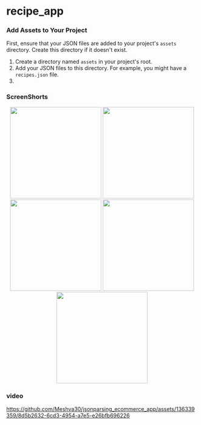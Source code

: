 # recipe_app

### Add Assets to Your Project
First, ensure that your JSON files are added to your project's `assets` directory. Create this directory if it doesn't exist.

1. Create a directory named `assets` in your project's root.
2. Add your JSON files to this directory. For example, you might have a `recipes.json` file.
3. 
### ScreenShorts 

<p align='center'>
  <img src='https://github.com/Meshva30/jsonparsing_ecommerce_app/assets/136339359/d1fbc069-cc1d-4708-a539-99fb4f004ee9' width='240'>
  <img src='https://github.com/Meshva30/jsonparsing_ecommerce_app/assets/136339359/f8fc2d8d-a401-4328-8e89-542b3fc5f209' width='240'>
  <img src='https://github.com/Meshva30/jsonparsing_ecommerce_app/assets/136339359/54c55102-3d63-49ff-9791-e3e20392d59b' width='240'>
  <img src='https://github.com/Meshva30/jsonparsing_ecommerce_app/assets/136339359/e1742db6-c58a-4457-be0a-f1b98bef3c35' width='240'>
  <img src='https://github.com/Meshva30/jsonparsing_ecommerce_app/assets/136339359/f5ee4da0-3e50-40c3-8c32-6937a14c35c2' width='240'>

</p>

### video
https://github.com/Meshva30/jsonparsing_ecommerce_app/assets/136339359/8d5b2632-6cd3-4954-a7e5-e26bfb696226


